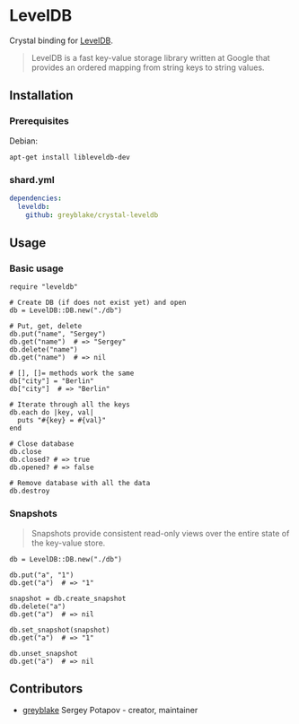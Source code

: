 # LevelDB

Crystal binding for [LevelDB](https://github.com/google/leveldb).

> LevelDB is a fast key-value storage library written at Google that provides an ordered mapping from string keys to string values.

## Installation

### Prerequisites

Debian:
```
apt-get install libleveldb-dev
```

### shard.yml

```yaml
dependencies:
  leveldb:
    github: greyblake/crystal-leveldb
```

## Usage

### Basic usage

```crystal
require "leveldb"

# Create DB (if does not exist yet) and open
db = LevelDB::DB.new("./db")

# Put, get, delete
db.put("name", "Sergey")
db.get("name")  # => "Sergey"
db.delete("name")
db.get("name")  # => nil

# [], []= methods work the same
db["city"] = "Berlin"
db["city"]  # => "Berlin"

# Iterate through all the keys
db.each do |key, val|
  puts "#{key} = #{val}"
end

# Close database
db.close
db.closed? # => true
db.opened? # => false

# Remove database with all the data
db.destroy
```

### Snapshots

> Snapshots provide consistent read-only views over the entire state of the key-value store.

```crystal
db = LevelDB::DB.new("./db")

db.put("a", "1")
db.get("a")  # => "1"

snapshot = db.create_snapshot
db.delete("a")
db.get("a")  # => nil

db.set_snapshot(snapshot)
db.get("a")  # => "1"

db.unset_snapshot
db.get("a")  # => nil
```

## Contributors

- [greyblake](https://github.com/greyblake) Sergey Potapov - creator, maintainer
